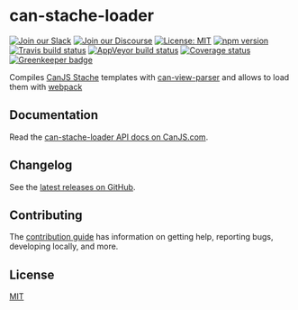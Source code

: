 # can-stache-loader

[![Join our Slack](https://img.shields.io/badge/slack-join%20chat-611f69.svg)](https://www.bitovi.com/community/slack?utm_source=badge&utm_medium=badge&utm_campaign=pr-badge&utm_content=badge)
[![Join our Discourse](https://img.shields.io/discourse/https/forums.bitovi.com/posts.svg)](https://forums.bitovi.com/?utm_source=badge&utm_medium=badge&utm_campaign=pr-badge&utm_content=badge)
[![License: MIT](https://img.shields.io/badge/license-MIT-blue.svg)](https://github.com/canjs/can-stache-loader/blob/master/LICENSE)
[![npm version](https://badge.fury.io/js/can-stache-loader.svg)](https://www.npmjs.com/package/can-stache-loader)
[![Travis build status](https://travis-ci.org/canjs/can-stache-loader.svg?branch=master)](https://travis-ci.org/canjs/can-stache-loader)
[![AppVeyor build status](https://ci.appveyor.com/api/projects/status/github/canjs/can-stache-loader?branch=master&svg=true)](https://ci.appveyor.com/project/matthewp/can-stache-loader)
[![Coverage status](https://coveralls.io/repos/github/canjs/can-stache-loader/badge.svg?branch=master)](https://coveralls.io/github/canjs/can-stache-loader?branch=master)
[![Greenkeeper badge](https://badges.greenkeeper.io/canjs/can-stache-loader.svg)](https://greenkeeper.io/)

Compiles [CanJS Stache](https://github.com/canjs/can-stache) templates with [can-view-parser](https://github.com/canjs/can-view-parser) and allows to load them with [webpack](https://webpack.github.io/)

## Documentation

Read the [can-stache-loader API docs on CanJS.com](https://canjs.com/doc/can-stache-loader.html).

## Changelog

See the [latest releases on GitHub](https://github.com/canjs/can-stache-loader/releases).

## Contributing

The [contribution guide](https://github.com/canjs/can-stache-loader/blob/master/CONTRIBUTING.md) has information on getting help, reporting bugs, developing locally, and more.

## License

[MIT](https://github.com/canjs/can-stache-loader/blob/master/LICENSE)
